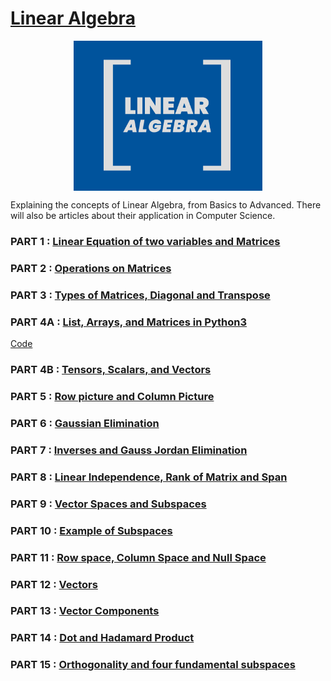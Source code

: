 
# [Linear Algebra](https://medium.com/linear-algebra)

<img style=" display: block;
     max-width: 60%;
    height: auto;
    margin: auto;
    float: none!important;" src="Logo/linalg.png"
    alt ="publication-logo"/>  

Explaining the concepts of Linear Algebra, from Basics to Advanced. There will also be articles about their application in Computer Science. 

### PART 1   : [Linear Equation of two variables and Matrices](https://medium.com/linear-algebra/part-1-linear-equation-of-two-variables-and-matrices-d8de21eb8d51)  
### PART 2   : [Operations on Matrices](https://medium.com/linear-algebra/part-2-operations-on-matrices-3caab542aebd)  
### PART 3   : [Types of Matrices, Diagonal and Transpose](https://medium.com/linear-algebra/part-3-types-of-matrices-diagonal-and-transpose-151418a47c06)  
### PART 4A  : [List, Arrays, and Matrices in Python3](https://medium.com/linear-algebra/part-4-list-arrays-and-matrices-in-python-3-6ee47b3a3d23) 
[Code](lists-arrays-matrices/example.ipynb)
### PART 4B  : [Tensors, Scalars, and Vectors](https://medium.com/linear-algebra/part-4b-tensors-scalars-and-vectors-68cf6c1f2be)  
 
### PART 5   : [Row picture and Column Picture](https://medium.com/linear-algebra/part-5-row-picture-and-column-picture-899e6d834564)  
### PART 6   : [Gaussian Elimination](https://medium.com/linear-algebra/part-6-gaussian-elimination-b1ad4a279a74)  
### PART 7   : [Inverses and Gauss Jordan Elimination](https://medium.com/linear-algebra/part-7-inverses-and-gauss-jordan-elimination-39c5162428e0)  
### PART 8   : [Linear Independence, Rank of Matrix and Span](https://medium.com/linear-algebra/part-8-linear-independence-rank-of-matrix-and-span-9f8af9bfd475)  
### PART 9   : [Vector Spaces and Subspaces](https://medium.com/linear-algebra/part-9-vector-spaces-and-sub-spaces-34c44c968ed5)  
### PART 10  : [Example of Subspaces](https://medium.com/linear-algebra/part-10-example-of-sub-spaces-e613bc062e56) 
### PART 11  : [Row space, Column Space and Null Space](https://medium.com/linear-algebra/part-11-row-space-column-space-and-null-space-d69319f22fc4)  
### PART 12  : [Vectors](https://medium.com/linear-algebra/part-12-vectors-a99364499121)  
### PART 13  : [Vector Components](https://medium.com/linear-algebra/part-13-vector-components-b78a61be3817)  
### PART 14  : [Dot and Hadamard Product](https://medium.com/linear-algebra/part-14-dot-and-hadamard-product-b7e0723b9133)  
### PART 15  : [Orthogonality and four fundamental subspaces](https://medium.com/linear-algebra/part-15-orthogonality-and-four-fundamental-subspaces-7e97effe886c)






